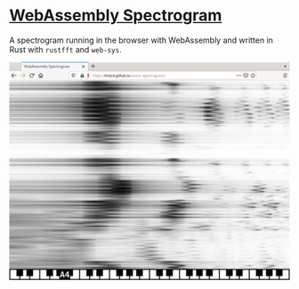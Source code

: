 # [WebAssembly Spectrogram](https://timjrd.github.io/wasm-spectrogram)

A spectrogram running in the browser with WebAssembly and written in
Rust with `rustfft` and `web-sys`.

![Screenshot](/screenshot.png?raw=true)
